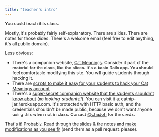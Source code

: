 ```yaml
---
title: "teacher's intro"
---
```


You could teach this class.

Mostly, it's probably fairly self-explanatory. There are slides. There are notes for those slides. There's a welcome email (feel free to edit anything, it's all public domain).

Less obvious:

* There's a companion website, [Cat Meanings](https://github.com/chadoh/catmeanings). Consider it part of the material for the class, like the slides. It's a basic Rails app. You should feel comfortable modifying this site. You will guide students through hacking it.
* There are [scripts to make it easy for your students to hack your Cat Meanings account](https://github.com/chadoh/catmeanings-automation)
* There's a [super-secret companion website that the students shouldn't know about](https://github.com/chadoh/catnip_jar) (*no looking, students!!*). You can visit it at catnip-jar.herokuapp.com. It's protected with HTTP basic auth, and the credentials shouldn't be made public, because we don't want anyone using this when not in class. Contact [@chadoh](https://twitter.com/chadoh) for the creds.

That's it! Probably. Read through the slides & the notes and [make modifications as you see fit](https://github.com/chadoh/badhax) (send them as a pull request, please).
